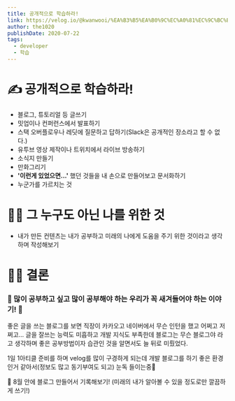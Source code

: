 ```yaml
---
title: 공개적으로 학습하라!
link: https://velog.io/@kwanwooi/%EA%B3%B5%EA%B0%9C%EC%A0%81%EC%9C%BC%EB%A1%9C-%ED%95%99%EC%8A%B5%ED%95%98%EB%9D%BC
author: the1020
publishDate: 2020-07-22
tags: 
  - developer
  - 학습
---
```

# ✍ 공개적으로 학습하라!

- 블로그, 튜토리얼 등 글쓰기
- 밋업이나 컨퍼런스에서 발표하기
- 스택 오버플로우나 레딧에 질문하고 답하기(Slack은 공개적인 장소라고 할 수 없다.)
- 유투브 영상 제작이나 트위치에서 라이브 방송하기
- 소식지 만들기
- 만화그리기
- **'이런게 있었으면...'** 했던 것들을 내 손으로 만들어보고 문서화하기
- 누군가를 가르치는 것

# 🏃‍♀️ 그 누구도 아닌 나를 위한 것

- 내가 만든 컨텐츠는 내가 공부하고 미래의 나에게 도움을 주기 위한 것이라고 생각하며 작성해보기

# 👩‍⚖️ 결론

### 🌟 많이 공부하고 싶고 많이 공부해야 하는 우리가 꼭 새겨들어야 하는 이야기! 🌟

좋은 글을 쓰는 블로그를 보면 직장이 카카오고 네이버에서 무슨 인턴을 했고 어쩌고 저쩌고...
글을 잘쓰는 능력도 미흡하고 개발 지식도 부족한데 블로그는 무슨 블로그야 라고 생각하며 좋은 공부방법이자 습관인 것을 알면서도 늘 뒤로 미뤘었다.

1일 1아티클 준비를 하며 velog를 많이 구경하게 되는데 개발 블로그를 하기 좋은 환경인거 같아서(정보도 많고 동기부여도 되고) 눈독 들이는중👀

🔔 8월 안에 블로그 만들어서 기록해보기! (미래의 내가 알아볼 수 있을 정도로만 깔끔하게 쓰기!)
